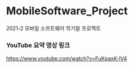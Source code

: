 # MobileSoftware_Project
2021-2 모바일 소프트웨어 학기말 프로젝트

### YouTube 요약 영상 링크
https://www.youtube.com/watch?v=FuKpaxK-lV4

